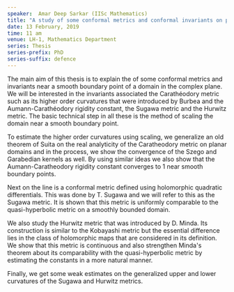 ```yaml
---
speaker:  Amar Deep Sarkar (IISc Mathematics)
title: "A study of some conformal metrics and conformal invariants on planar domains"
date: 13 February, 2019
time: 11 am
venue: LH-1, Mathematics Department
series: Thesis
series-prefix: PhD
series-suffix: defence
---
```


The main aim of this thesis is to explain the of some conformal metrics and invariants near a smooth boundary point of a domain in the complex plane. We will be interested in the invariants associated the Carathéodory metric such as its higher order curvatures that were introduced by Burbea and the Aumann-Carathéodory rigidity constant, the Sugawa metric and the Hurwitz metric. The basic technical step in all these is the method of scaling the domain near a smooth boundary point.

To estimate the higher order curvatures using scaling, we generalize an old theorem of Suita on the real analyticity of the Caratheodory metric on planar domains and in the process, we show the convergence of the Szego and Garabedian kernels as well. By using similar ideas we also show that the Aumann-Caratheodory rigidity constant converges to 1 near smooth boundary points.

Next on the line is a conformal metric defined using holomorphic quadratic differentials. This was done by T. Sugawa and we will refer to this as the Sugawa metric. It is shown that this metric is uniformly comparable to the quasi-hyperbolic metric on a smoothly bounded domain.

We also study the Hurwitz metric that was introduced by D. Minda. Its construction is similar to the Kobayashi metric but the essential difference lies in the class of holomorphic maps that are considered in its definition. We show that this metric is continuous and also strengthen Minda's theorem about its comparability with the quasi-hyperbolic metric by estimating the constants in a more natural manner.

Finally, we get some weak estimates on the generalized upper and lower curvatures of the Sugawa and Hurwitz metrics.




